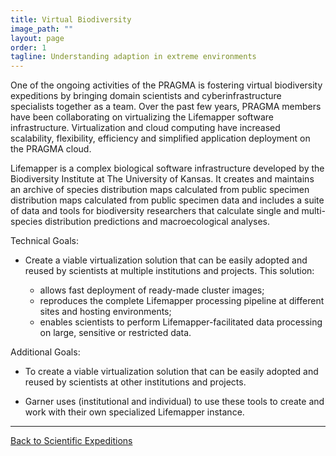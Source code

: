 ```yaml
---
title: Virtual Biodiversity
image_path: ""
layout: page
order: 1
tagline: Understanding adaption in extreme environments
---
```



One of the ongoing activities of the PRAGMA is fostering virtual biodiversity expeditions 
by bringing domain scientists and cyberinfrastructure specialists together as a team.  Over
the past few years, PRAGMA members have been collaborating on virtualizing the Lifemapper
software infrastructure.  Virtualization and cloud computing have increased scalability,
flexibility, efficiency and simplified application deployment on the PRAGMA cloud.

Lifemapper is a complex biological software infrastructure developed by the 
Biodiversity Institute at The University of Kansas.  It creates and maintains an archive
of species distribution maps calculated from public specimen distribution maps calculated from 
public specimen data and includes a suite of data and tools for biodiversity researchers that
calculate single and multi-species distribution predictions and macroecological analyses.

<span class="strongword">Technical Goals:</span>

* Create a viable virtualization solution that can be easily adopted and reused
by scientists at multiple institutions and projects.  This solution:

  * allows fast deployment of ready-made cluster images;
  * reproduces the complete Lifemapper processing pipeline at different sites and
  hosting environments;
  * enables scientists to perform Lifemapper-facilitated data processing on large,
  sensitive or restricted data.
  

<span class="strongword">Additional Goals:</span>

* To create a viable virtualization solution that can be easily adopted and reused
by scientists at other institutions and projects.

* Garner uses (institutional and individual) to use these tools to create and work
with their own specialized Lifemapper instance.

<hr class="primary">
<p> <a href="/projects"> Back to Scientific Expeditions </a> </p>

